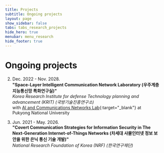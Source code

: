 ```yaml
---
title: Projects
subtitle: Ongoing projects
layout: page
show_sidebar: false
tabs: tabs_research_projects
hide_hero: true
menubar: menu_research
hide_footer: true
---
```


# Ongoing projects

2. Dec. 2022 - Nov. 2028.       
__"Space-Layer Intelligent Communication Network Laboratory (우주계층 지능통신망 특화연구실)"__     
_Korea Research Institute for defense Technology planning and advancement (KRIT)_  _(국방기술진흥연구소)_     
with [AI and Communications Networks Lab](https://sites.google.com/site/hoonlee1014/hoon-lee){:target="_blank"} at Pukyong National University       

1. Jun. 2021 - May. 2026.       
__"Covert Communication Strategies for Information Security in The Next-Generation Internet-of-Things Networks (차세대 사물인터넷 정보 보안을 위한 은닉 통신 기술 개발)"__     
_National Research Foundation of Korea (NRF)_  _(한국연구재단)_     